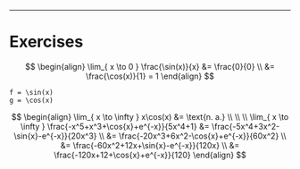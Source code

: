 


___
# Exercises



$$
\begin{align}
\lim_{ x \to 0 } \frac{\sin(x)}{x} &= \frac{0}{0} \\
&= \frac{\cos(x)}{1} = 1
\end{align}
$$


```desmos-graph
f = \sin(x)
g = \cos(x)
```




$$
\begin{align}
\lim_{ x \to \infty } x\cos(x) &= \text{n. a.} \\
 \\
 \\
\lim_{ x \to \infty } \frac{-x^5+x^3+\cos{x}+e^{-x}}{5x^4+1} &= \frac{-5x^4+3x^2-\sin{x}-e^{-x}}{20x^3} \\
&= \frac{-20x^3+6x^2-\cos{x}+e^{-x}}{60x^2} \\
&= \frac{-60x^2+12x+\sin{x}-e^{-x}}{120x} \\
&= \frac{-120x+12+\cos{x}+e^{-x}}{120}
\end{align}
$$